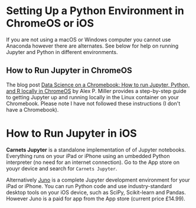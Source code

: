 # Setting Up a Python Environment in ChromeOS or iOS
If you are not using a macOS or Windows computer you cannot use Anaconda however there are alternates. See below for help on running Jupyter and Python in different environments.

## How to Run Jupyter in ChromeOS
The blog post [Data Science on a Chromebook: How to run Jupyter, Python, and R locally in ChromeOS](https://alex.miller.im/posts/data-science-chromebook-pixelbook-jupyter-python-r/) by Alex P. Miller provides a step-by-step guide to getting Jupyter up and running locally in the Linux container on your Chromebook. Please note I have not followed these instructions (I don't have a Chromebook).

# How to Run Jupyter in iOS
**Carnets Jupyter** is a standalone implementation of of Jupyter notebooks. Everything runs on your iPad or iPhone using an umbedded Python interpreter (no need for an internet connection). Go to the App store on youyr device and search for `Carnets Jupyter`.

Alternatively [Juno](https://juno.sh) is a complete Jupyter development environment for your iPad or iPhone. You can run Python code and use industry-standard desktop tools on your iOS device, such as SciPy, Scikit-learn and Pandas. However Juno is a paid for app from the App store (current price £14.99).



